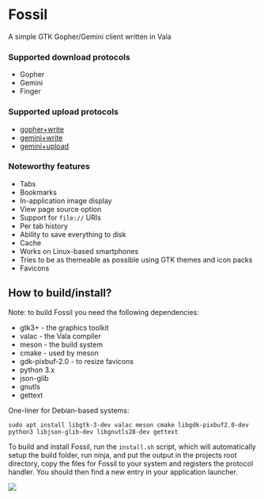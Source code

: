 # Fossil

A simple GTK Gopher/Gemini client written in Vala

### Supported download protocols

- Gopher
- Gemini
- Finger

### Supported upload protocols

- [gopher+write](https://alexschroeder.ch/wiki/2017-12-30_Gopher_Wiki)
- [gemini+write](https://alexschroeder.ch/wiki/2020-06-04_Gemini_Upload)
- [gemini+upload](https://alexschroeder.ch/wiki/Baschdels_spin_on_Gemini_uploading)

### Noteworthy features

- Tabs
- Bookmarks
- In-application image display
- View page source option
- Support for `file://` URIs
- Per tab history
- Ability to save everything to disk
- Cache
- Works on Linux-based smartphones
- Tries to be as themeable as possible using GTK themes and icon packs
- Favicons

## How to build/install?

Note: to build Fossil you need the following dependencies:

- gtk3+ - the graphics toolkit
- valac - the Vala compiler
- meson - the build system
- cmake - used by meson
- gdk-pixbuf-2.0 - to resize favicons
- python 3.x
- json-glib
- gnutls
- gettext

One-liner for Debian-based systems:

```
sudo apt install libgtk-3-dev valac meson cmake libgdk-pixbuf2.0-dev python3 libjson-glib-dev libgnutls28-dev gettext
```

To build and install Fossil, run the `install.sh` script, which will automatically setup
the build folder, run ninja, and put the output in the projects root
directory, copy the files for Fossil to your system and registers the protocol handler. You should then find a new entry in your application launcher.

![](https://cdn.discordapp.com/attachments/766326715244740618/824233938049695774/unknown.png)
